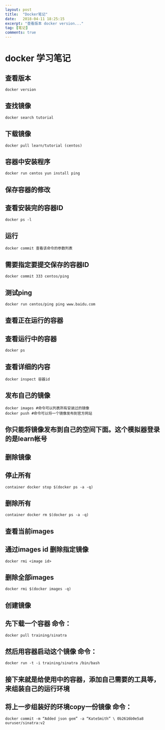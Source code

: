 ```yaml
---
layout: post
title:  "Docker笔记"
date:   2018-04-11 18:25:15
excerpt: "查看版本 docker version..."
tag: [笔记] 
comments: true
---
```


# docker 学习笔记
## 查看版本
    docker version

## 查找镜像
    docker search tutorial 

## 下载镜像
    docker pull learn/tutorial (centos) 

## 容器中安装程序
    docker run centos yun install ping

## 保存容器的修改
## 查看安装完的容器ID 
    docker ps -l
    
## 运行 
    docker commit 查看该命令的参数列表
## 需要指定要提交保存的容器ID
    docker commit 333 centos/ping
 
##  测试ping
    docker run centos/ping ping www.baidu.com

## 查看正在运行的容器
## 查看运行中的容器 
    docker ps 
    
## 查看详细的内容 
    docker inspect 容器id

## 发布自己的镜像
    docker images #命令可以列表所有安装过的镜像
    docker push #命令可以将一个镜像发布到官方网站
## 你只能将镜像发布到自己的空间下面。这个模拟器登录的是learn帐号

## 删除镜像
## 停止所有
    container docker stop $(docker ps -a -q)
    
## 删除所有
    container docker rm $(docker ps -a -q)
    
## 查看当前images 
## 通过images id 删除指定镜像
    docker rmi <image id>
    
## 删除全部images
    docker rmi $(docker images -q)


## 创建镜像
## 先下载一个容器 命令：
    docker pull training/sinatra
    
## 然后用容器启动这个镜像 命令：
    docker run -t -i training/sinatra /bin/bash
    
## 接下来就是给使用中的容器，添加自己需要的工具等，来组装自己的运行环境
## 将上一步组装好的环境copy一份镜像 命令： 
    docker commit -m “Added json gem” -a “KateSmith” \ 0b2616b0e5a8 ouruser/sinatra:v2 
 


